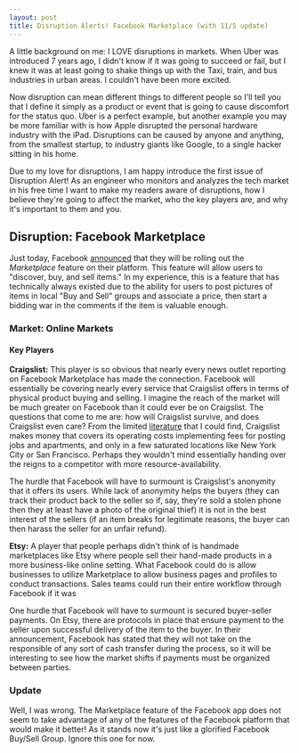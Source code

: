 ```yaml
---
layout: post
title: Disruption Alerts! Facebook Marketplace (with 11/5 update)
---
```


A little background on me: I LOVE disruptions in markets. When Uber was introduced 7 years ago, I didn't know if it was going to succeed or fail, but I knew it was at least going to shake things up with the Taxi, train, and bus industries in urban areas. I couldn't have been more excited.

Now disruption can mean different things to different people so I'll tell you that I define it simply as a product or event that is going to cause discomfort for the status quo. Uber is a perfect example, but another example you may be more familiar with is how Apple disrupted the personal hardware industry with the iPad. Disruptions can be caused by anyone and anything, from the smallest startup, to industry giants like Google, to a single hacker sitting in his home.

Due to my love for disruptions, I am happy introduce the first issue of Disruption Alert! As an engineer who monitors and analyzes the tech market in his free time I want to make my readers aware of disruptions, how I believe they're going to affect the market, who the key players are, and why it's important to them and you.

## Disruption: Facebook Marketplace

Just today, Facebook [announced](http://newsroom.fb.com/news/2016/10/introducing-marketplace-buy-and-sell-with-your-local-community/) that they will be rolling out the <i>Marketplace</i> feature on their platform. This feature will allow users to "discover, buy, and sell items." In my experience, this is a feature that has technically always existed due to the ability for users to post pictures of items in local "Buy and Sell" groups and associate a price, then start a bidding war in the comments if the item is valuable enough.

### Market: Online Markets

#### Key Players

<b>Craigslist:</b> This player is so obvious that nearly every news outlet reporting on Facebook Marketplace has made the connection. Facebook will essentially be covering nearly every service that Craigslist offers in terms of physical product buying and selling. I imagine the reach of the market will be much greater on Facebook than it could ever be on Craigslist. The questions that come to me are: how will Craigslist survive, and does Craigslist even care? From the limited [literature](http://smallbusiness.chron.com/craigslist-money-27287.html) that I could find, Craigslist makes money that covers its operating costs implementing fees for posting jobs and apartments, and only in a few saturated locations like New York City or San Francisco. Perhaps they wouldn't mind essentially handing over the reigns to a competitor with more resource-availability.

The hurdle that Facebook will have to surmount is Craigslist's anonymity that it offers its users. While lack of anonymity helps the buyers (they can track their product back to the seller so if, say, they're sold a stolen phone then they at least have a photo of the original thief) it is not in the best interest of the sellers (if an item breaks for legitimate reasons, the buyer can then harass the seller for an unfair refund).

<b>Etsy:</b> A player that people perhaps didn't think of is handmade marketplaces like Etsy where people sell their hand-made products in a more business-like online setting. What Facebook could do is allow businesses to utilize Marketplace to allow business pages and profiles to conduct transactions. Sales teams could run their entire workflow through Facebook if it was

One hurdle that Facebook will have to surmount is secured buyer-seller payments. On Etsy, there are protocols in place that ensure payment to the seller upon successful delivery of the item to the buyer. In their announcement, Facebook has stated that they will not take on the responsible of any sort of cash transfer during the process, so it will be interesting to see how the market shifts if payments must be organized between parties.

### Update
Well, I was wrong. The Marketplace feature of the Facebook app does not seem to take advantage of any of the features of the Facebook platform that would make it better! As it stands now it's just like a glorified Facebook Buy/Sell Group. Ignore this one for now.
